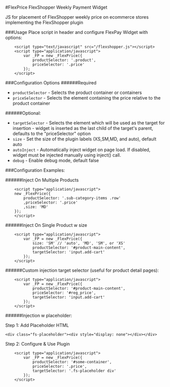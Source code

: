 #FlexPrice FlexShopper Weekly Payment Widget

JS for placement of FlexShopper weekly price on ecommerce stores implementing the FlexShopper plugin

###Usage
Place script in header and configure FlexPay Widget with options:
```
    <script type="text/javascript" src="/flexshopper.js"></script>
    <script type="application/javascript">
        var _FP = new _FlexPrice({
            productSelector: '.product',
            priceSelector: '.price'
        });
    </script>
```
###Configuration Options
######Required
*   `productSelector` - Selects the product container or containers
*   `priceSelector` - Selects the element containing the price relative to the product container

######Optional:
*   `targetSelector` - Selects the element which will be used as the target for insertion - widget is inserted as the last child of the target's parent, defaults to the "priceSelector" option
*   `size` - Set the size of the plugin labels (XS,SM,MD, and auto), default auto
*   `autoInject` - Automatically inject widget on page load.  If disabled, widget must be injected manually using inject() call.
*   `debug` -  Enable debug mode, default false

###Configuration Examples:

######Inject On Multiple Products
```
    <script type="application/javascript">
    new _FlexPrice({
        productSelector: '.sub-category-items .row'
        ,priceSelector: '.price'
        ,size: 'MD'
    });
    </script>
```    

######Inject On Single Product w size
```
    <script type="application/javascript">
        var _FP = new _FlexPrice({
            size: 'SM' // 'auto', 'MD', 'SM', or 'XS'
            productSelector: '#product-main-content',
            targetSelector: 'input.add-cart'
        });
    </script>
```

######Custom injection target selector (useful for product detail pages):
```
    <script type="application/javascript">
        var _FP = new _FlexPrice({
            productSelector: '#product-main-content',
            priceSelector: '#reg_price',
            targetSelector: 'input.add-cart'
        });
    </script>
```

######Injection w placeholder:

Step 1: Add Placeholder HTML
```
<div class="fs-placeholder"><div style="display: none"></div></div>
```

Step 2: Configure & Use Plugin
```
    <script type="application/javascript">
        var _FP = new _FlexPrice({
            productSelector: '#some-container',
            priceSelector: '.price',
            targetSelector: '.fs-placeholder div'
        });
    </script>
```
